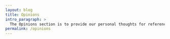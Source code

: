 ```yaml
---
layout: blog
title: Opinions
intro_paragraph: >
  The Opinions section is to provide our personal thoughts for reference, could be a start point to Pastor.
permalink: /opinions
---
```




